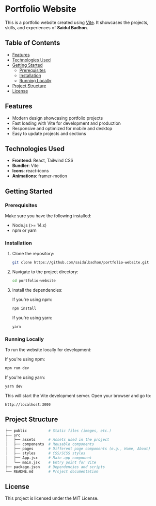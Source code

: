 # Portfolio Website

This is a portfolio website created using [Vite](https://vitejs.dev/). It showcases the projects, skills, and experiences of **Saidul Badhon**.

## Table of Contents

- [Features](#features)
- [Technologies Used](#technologies-used)
- [Getting Started](#getting-started)
  - [Prerequisites](#prerequisites)
  - [Installation](#installation)
  - [Running Locally](#running-locally)
- [Project Structure](#project-structure)
- [License](#license)

## Features

- Modern design showcasing portfolio projects
- Fast loading with Vite for development and production
- Responsive and optimized for mobile and desktop
- Easy to update projects and sections

## Technologies Used

- **Frontend**: React, Tailwind CSS
- **Bundler**: Vite
- **Icons**: react-icons
- **Animations**: framer-motion

## Getting Started

### Prerequisites

Make sure you have the following installed:

- Node.js (>= 14.x)
- npm or yarn

### Installation

1. Clone the repository:

   ```bash
   git clone https://github.com/saidulbadhon/portfolio-website.git
   ```

2. Navigate to the project directory:

   ```bash
   cd portfolio-website
   ```

3. Install the dependencies:

   If you're using npm:

   ```bash
   npm install
   ```

   If you're using yarn:

   ```bash
   yarn
   ```

### Running Locally

To run the website locally for development:

If you're using npm:

```bash
npm run dev
```

If you're using yarn:

```bash
yarn dev
```

This will start the Vite development server. Open your browser and go to:

```
http://localhost:3000
```

## Project Structure

```bash
├── public          # Static files (images, etc.)
├── src
│   ├── assets      # Assets used in the project
│   ├── components  # Reusable components
│   ├── pages       # Different page components (e.g., Home, About)
│   ├── styles      # CSS/SCSS styles
│   ├── App.jsx     # Main app component
│   └── main.jsx    # Entry point for Vite
├── package.json    # Dependencies and scripts
└── README.md       # Project documentation
```

## License

This project is licensed under the MIT License.
